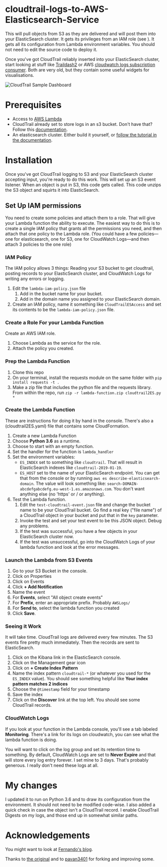 # cloudtrail-logs-to-AWS-Elasticsearch-Service

This will pull objects from S3 as they are delivered and will post them into your ElasticSearch cluster. It gets its privileges from an IAM role (see ). It gets all its configuration from Lambda environment variables. You should not need to edit the source code to deploy it.

Once you've got CloudTrail reliably inserted into your ElasticSearch cluster, start looking at stuff like [Traildash2](https://github.com/adcreare/traildash2) or AWS [cloudwatch logs subscription consumer](https://github.com/amazon-archives/cloudwatch-logs-subscription-consumer/tree/master/configuration/kibana). Both are very old, but they contain some useful widgets for visualisations.


![CloudTrail Sample Dashboard](https://raw.githubusercontent.com/pacohope/cloudtrail-logs-to-AWS-Elasticsearch-Service/master/cloudtrail-kibana.png)

# Prerequisites

- Access to [AWS Lambda](https://console.aws.amazon.com/lambda/home)
- CloudTrail already set to store logs in an s3 bucket. Don't have that? Follow this [documentation](https://docs.aws.amazon.com/AmazonS3/latest/dev/cloudtrail-logging.html).
- An elasticsearch cluster. Either build it yourself, or [follow the tutorial in the documentation](https://docs.aws.amazon.com/elasticsearch-service/latest/developerguide/es-gsg-create-domain.html).

# Installation

Once you've got CloudTrail logging to S3 and your ElasticSearch cluster accepting input, you're ready to do this work. This will set up an S3 event listener. When an object is put in S3, this code gets called. This code unzips the S3 object and squirts it into ElasticSearch.

## Set Up IAM permissions
You need to create some policies and attach them to a role. That will give your Lambda function the ability to execute. The easiest way to do this is to create a single IAM policy that grants all the permissions you need, and then attach that one policy to the Lambda role. (You could have a few policies—one for elasticsearch, one for S3, one for CloudWatch Logs—and then attach 3 policies to the one role)

### IAM Policy

The IAM policy allows 3 things: Reading your S3 bucket to get cloudtrail, posting records to your ElasticSearch cluster, and CloudWatch Logs for writing any errors or logging.

1. Edit the `lambda-iam-policy.json` file
   1. Add in the bucket name for your bucket.
   2. Add in the domain name you assigned to your ElasticSearch domain.
1. Create an IAM policy, name it something like `CloudTrailESAccess` and set its contents to be the `lambda-iam-policy.json` file.

### Create a Role For your Lambda Function

Create an AWS IAM role.
1. Choose Lambda as the service for the role.
2. Attach the policy you created.

### Prep the Lambda Function

1. Clone this repo
1. On your terminal, install the requests module on the same folder with `pip install requests -t .`
1. Make a zip file that includes the python file and the requests library. From within the repo, run `zip -r lambda-function.zip cloudtrail2ES.py *`

### Create the Lambda Function

These are instructions for doing it by hand in the console. There's also a (cloudtrail2ES.yaml) file that contains some CloudFormation.

1. Create a new Lambda Function
2. Choose **Python 3.6** as a runtime.
3. Choose to start with an empty function.
4. Set the handler for the function is `lambda_handler`
5. Set the environment variables:
   * `ES_INDEX` set to something like `cloudtrail`. That will result in ElasticSearch indexes like `cloudtrail-2019-01-19`.
   * `ES_HOST` set to the name of your ElasticSearch endpoint. You can get that from the console or by running `aws es describe-elasticsearch-domain`. The value will look something like: `search-DOMAIN-abcdefgabcdefg.eu-west-1.es.amazonaws.com`. You don't want anything else (no 'https' or / or anything).
6. Test the Lambda function.
   1. Edit the `test-cloudtrail-event.json` file and change the bucket name to be your CloudTrail bucket. Go find a real key ("file name") of a CloudTrail object in your bucket and put that in the `key` parameter.
   1. Invoke the test and set your test event to be this JSON object. Debug any problems.
   1. If the test was successful, you have a few objects in your ElasticSearch cluster now. 
   1. If the test was unsuccessful, go into the CloudWatch Logs of your lambda function and look at the error messages. 

### Launch the Lambda from S3 Events

1. Go to your S3 Bucket in the console.
1. Click on Properties
1. Click on Events
1. Click **+ Add Notification**
1. Name the event
1. For **Events**, select "All object create events"
1. For **Prefix**, enter an appropriate prefix. Probably `AWSLogs/`
1. For **Send to**, select the lambda function you created
1. Click **Save**.

### Seeing it Work

It will take time. CloudTrail logs are delivered every few minutes. The S3 events fire pretty much immediately. Then the records are sent to ElasticSearch.

1. Click on the Kibana link in the ElasticSearch console.
1. Click on the Management gear icon
1. Click on **+ Create Index Pattern**
1. Name the index pattern `cloudtrail-*` (or whatever you used for the `ES_INDEX` value). You should see something helpful like **Your index pattern matches 2 indices**
1. Choose the `@timestamp` field for your timestamp
1. Save the index
1. Click on the **Discover** link at the top left. You should see some CloudTrail records.

### CloudWatch Logs

If you look at your function in the Lambda console, you'll see a tab labeled **Monitoring**. There's a link for its logs on cloudwatch, you can see what the lambda function is doing.

You will want to click on the log group and set its retention time to something. By default, CloudWatch Logs are set to **Never Expire** and that will store every log entry forever. I set mine to 3 days. That's probably generous. I really don't need these logs at all.

# My changes

I updated it to run on Python 3.6 and to draw its configuration from the environment. It should not need to be modified code-wise. I also added a quick check in case the object isn't a CloudTrail record. I enable CloudTrail Digests on my logs, and those end up in somewhat similar paths.

# Acknowledgements

You might want to look at [Fernando's blog](https://www.fernandobattistella.com.br/log_processing/2016/03/13/Cloudtrail-S3-Lambda-Elasticsearch.html).

Thanks to [the original](https://github.com/argais/cloudtrail_aws_es.git) and to [pavan3401](https://github.com/pavan3401/cloudtrail-logs-to-AWS-Elasticsearch-Service) for forking and improving some.
